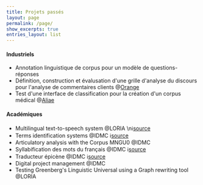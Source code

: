 ```yaml
---
title: Projets passés
layout: page
permalink: /page/
show_excerpts: true
entries_layout: list
---
```

#### Industriels
- Annotation linguistique de corpus pour un modèle de questions-réponses
- Définition, construction et évalusation d'une grille d'analyse du discours pour l'analyse de commentaires clients @[Orange](https://hellofuture.orange.com/fr/)
- Test d'une interface de classification pour la création d'un corpus médical @[Aliae](https://www.aliae.io)

#### Académiques
- Multilingual text-to-speech system @LORIA \nℹ️[source](https://github.com/ludivinero/multilingual-text-to-speech-system-software-project)
- Terms identification systems @IDMC
  ℹ️[source](https://github.com/ludivinero/terminology_project)
- Articulatory analysis with the Corpus MNGU0 @IDMC
- Syllabification des mots du français @IDMC
  ℹ️[source](https://github.com/ludivinero/syllabification_projet)
- Traducteur épicène @IDMC
  ℹ️[source](https://github.com/ludivinero/Traducteur_epicene)
- Digital project management @IDMC
- Testing Greenberg's Linguistic Universal using a Graph rewriting tool @LORIA
